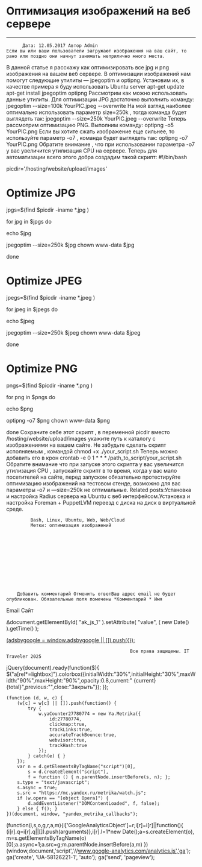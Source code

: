 #                 	Оптимизация изображений на веб сервере                	  
***            ***

			
            
		
    
	
    	  Дата: 12.05.2017 Автор Admin  
	Если вы или ваши пользователи загружают изображения на ваш сайт, то рано или поздно они начнут занимать неприлично много места.
В данной статье я расскажу как оптимизировать все jpg и png изображения на вашем веб сервере. 
В оптимизации изображений нам помогут следующие утилиты &#8212; jpegoptim и optipng.
Установим их, в качестве примера я буду использовать Ubuntu server
apt-get update
apt-get install jpegoptim optipng
Рассмотрим как можно использовать данные утилиты.
Для оптимизации JPG достаточно выполнить команду:
jpegoptim --size=100k YourPIC.jpeg --overwrite
На мой взгляд наиболее оптимально использовать параметр size=250k , тогда команда будет выглядеть так:
jpegoptim --size=250k YourPIC.jpeg --overwrite
Теперь рассмотрим оптимизацию PNG.
Выполним команду:
optipng -o5 YourPIC.png
Если вы хотите сжать изображение еще сильнее, то используйте параметр -o7 , команда будет выглядеть так:
optipng -o7 YourPIC.png
Обратите внимание , что при использовании параметра -o7 у вас увеличится утилизация CPU на сервере.
Теперь для автоматизации всего этого добра создадим такой скрипт:
#!/bin/bash

picdir='/hosting/website/upload/images'

# Optimize JPG
jpgs=$(find $picdir -iname *.jpg )

for jpg in $jpgs
do

echo $jpg

jpegoptim --size=250k $jpg
chown www-data $jpg


done

# Optimize JPEG
jpegs=$(find $picdir -iname *.jpeg )

for jpeg in $jpegs
do

echo $jpeg

jpegoptim --size=250k $jpeg
chown www-data $jpeg


done


# Optimize PNG
pngs=$(find $picdir -iname *.png )

for png in $pngs
do

echo $png

optipng -o7 $png
chown www-data $png

done
Сохраните себе этот скрипт , в переменной picdir вместо /hosting/website/upload/images укажите путь к каталогу с изображениями на вашем сайте.
Не забудьте сделать скрипт исполняемым , командой chmod +x ./your_script.sh
Теперь можно добавить его в крон
crontab -e
0 1 * * * /path_to_script/your_script.sh
Обратите внимание что при запуске этого скрипта у вас увеличится утилизация CPU , запускайте скрипт в то время, когда у вас мало посетителей на сайте, перед запуском обязательно протестируйте оптимизацию изображений на тестовом стенде, возможно для вас параметры -o7 и &#8212;size=250k не оптимальные.
Related posts:Установка и настройка Radius сервера на Ubuntu с веб интерфейсом.Установка и настройка Foreman + PuppetLVM переезд с диска на диск в виртуальной среде.
        
             Bash, Linux, Ubuntu, Web, Web/Cloud 
             Метки: оптимизация изображений  
        
            
        
    
                        
                    
                    
                
        
                
	
		
		Добавить комментарий Отменить ответВаш адрес email не будет опубликован. Обязательные поля помечены *Комментарий * Имя 
Email 
Сайт 
 
&#916;document.getElementById( "ak_js_1" ).setAttribute( "value", ( new Date() ).getTime() );	
	
<ins class="adsbygoogle"
     style="display:block"
     data-ad-client="ca-pub-1890562251101921"
     data-ad-slot="9117958896"
     data-ad-format="auto">
(adsbygoogle = window.adsbygoogle || []).push({});
			
        
        
		
        
           
    
    
  
	
    
		
        
             
			
                
                    
                                                  Все права защищены. IT Traveler 2025 
                         
                        
																														                    
                    
				
                
                
    
			
		                            
	
	
                
                
			
                
		
        
	
    
jQuery(document).ready(function($){
  $("a[rel*=lightbox]").colorbox({initialWidth:"30%",initialHeight:"30%",maxWidth:"90%",maxHeight:"90%",opacity:0.8,current:" {current}  {total}",previous:"",close:"Закрыть"});
});
  
    (function (d, w, c) {
        (w[c] = w[c] || []).push(function() {
            try {
                w.yaCounter27780774 = new Ya.Metrika({
                    id:27780774,
                    clickmap:true,
                    trackLinks:true,
                    accurateTrackBounce:true,
                    webvisor:true,
                    trackHash:true
                });
            } catch(e) { }
        });
        var n = d.getElementsByTagName("script")[0],
            s = d.createElement("script"),
            f = function () { n.parentNode.insertBefore(s, n); };
        s.type = "text/javascript";
        s.async = true;
        s.src = "https://mc.yandex.ru/metrika/watch.js";
        if (w.opera == "[object Opera]") {
            d.addEventListener("DOMContentLoaded", f, false);
        } else { f(); }
    })(document, window, "yandex_metrika_callbacks");
  (function(i,s,o,g,r,a,m){i['GoogleAnalyticsObject']=r;i[r]=i[r]||function(){
  (i[r].q=i[r].q||[]).push(arguments)},i[r].l=1*new Date();a=s.createElement(o),
  m=s.getElementsByTagName(o)[0];a.async=1;a.src=g;m.parentNode.insertBefore(a,m)
  })(window,document,'script','//www.google-analytics.com/analytics.js','ga');
  ga('create', 'UA-58126221-1', 'auto');
  ga('send', 'pageview');
